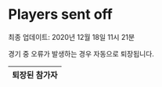 # Players sent off
최종 업데이트: 2020년 12월 18일 11시 21분


경기 중 오류가 발생하는 경우 자동으로 퇴장됩니다.


| 퇴장된 참가자 |
|:---:|